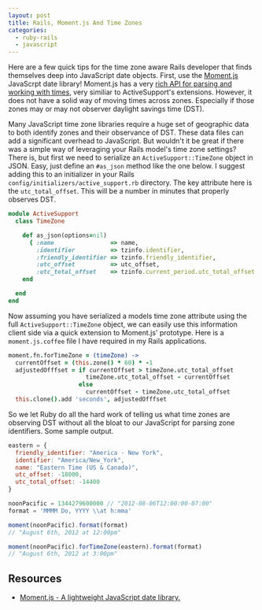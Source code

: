 ```yaml
---
layout: post
title: Rails, Moment.js And Time Zones
categories: 
  - ruby-rails
  - javascript
---
```



<p>
  Here are a few quick tips for the time zone aware Rails developer that finds themselves deep into JavaScript date objects. First, use the <a href="http://momentjs.com">Moment.js</a> JavaScrpt date library! Moment.js has a very <a href="http://momentjs.com/docs/">rich API for parsing and working with times</a>, very similiar to ActiveSupport's extensions. However, it does not have a solid way of moving times across zones. Especially if those zones may or may not observer daylight savings time (DST).
</p>

<p>
  Many JavaScript time zone libraries require a huge set of geographic data to both identify zones and their observance of DST. These data files can add a significant overhead to JavaScript. But wouldn't it be great if there was a simple way of leveraging your Rails model's time zone settings? There is, but first we need to serialize an <code>ActiveSupport::TimeZone</code> object in JSON. Easy, just define an <code>#as_json</code> method like the one below. I suggest adding this to an initializer in your Rails <code>config/initializers/active_support.rb</code> directory. The key attribute here is the <code>utc_total_offset</code>. This will be a number in minutes that properly observes DST.
</p>

```ruby
module ActiveSupport
  class TimeZone

    def as_json(options=nil)
      { :name                => name, 
        :identifier          => tzinfo.identifier,
        :friendly_identifier => tzinfo.friendly_identifier,
        :utc_offset          => utc_offset,
        :utc_total_offset    => tzinfo.current_period.utc_total_offset }
    end

  end
end
```

<p>
  Now assuming you have serialized a models time zone attribute using the full <code>ActiveSupport::TimeZone</code> object, we can easily use this information client side via a quick extension to Moment.js' prototype. Here is a <code>moment.js.coffee</code> file I have required in my Rails applications.
</p>

```coffeescript
moment.fn.forTimeZone = (timeZone) ->
  currentOffset = (this.zone() * 60) * -1
  adjustedOfffset = if currentOffset > timeZone.utc_total_offset 
                      timeZone.utc_total_offset - currentOffset 
                    else 
                      currentOffset - timeZone.utc_total_offset
  this.clone().add 'seconds', adjustedOfffset
```

<p>
  So we let Ruby do all the hard work of telling us what time zones are observing DST without all the bloat to our JavaScript for parsing zone identifiers. Some sample output.
</p>

```javascript
eastern = {
  friendly_identifier: "America - New York",
  identifier: "America/New_York",
  name: "Eastern Time (US & Canada)",
  utc_offset: -18000,
  utc_total_offset: -14400
}

noonPacific = 1344279600000 // "2012-08-06T12:00:00-07:00"
format = 'MMMM Do, YYYY \\at h:mma'

moment(noonPacific).format(format)
// "August 6th, 2012 at 12:00pm"

moment(noonPacific).forTimeZone(eastern).format(format)
// "August 6th, 2012 at 3:00pm"
```


<h2>Resources</h2>

<ul>
  <li><a href="http://momentjs.com">Moment.js - A lightweight JavaScript date library.</a></li>
</ul>

